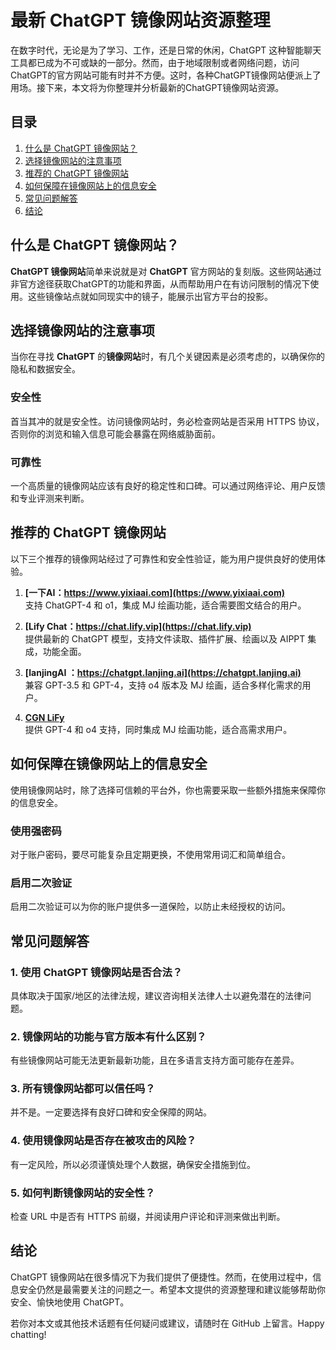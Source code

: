 # 最新 ChatGPT 镜像网站资源整理

在数字时代，无论是为了学习、工作，还是日常的休闲，ChatGPT 这种智能聊天工具都已成为不可或缺的一部分。然而，由于地域限制或者网络问题，访问ChatGPT的官方网站可能有时并不方便。这时，各种ChatGPT镜像网站便派上了用场。接下来，本文将为你整理并分析最新的ChatGPT镜像网站资源。

## 目录

1. [什么是 ChatGPT 镜像网站？](#什么是-chatgpt-镜像网站？)
2. [选择镜像网站的注意事项](#选择镜像网站的注意事项)
3. [推荐的 ChatGPT 镜像网站](#推荐的-chatgpt-镜像网站)
4. [如何保障在镜像网站上的信息安全](#如何保障在镜像网站上的信息安全)
5. [常见问题解答](#常见问题解答)
6. [结论](#结论)

## 什么是 ChatGPT 镜像网站？

**ChatGPT 镜像网站**简单来说就是对 **ChatGPT** 官方网站的复刻版。这些网站通过非官方途径获取ChatGPT的功能和界面，从而帮助用户在有访问限制的情况下使用。这些镜像站点就如同现实中的镜子，能展示出官方平台的投影。

## 选择镜像网站的注意事项

当你在寻找 **ChatGPT** 的**镜像网站**时，有几个关键因素是必须考虑的，以确保你的隐私和数据安全。

### 安全性

首当其冲的就是安全性。访问镜像网站时，务必检查网站是否采用 HTTPS 协议，否则你的浏览和输入信息可能会暴露在网络威胁面前。

### 可靠性

一个高质量的镜像网站应该有良好的稳定性和口碑。可以通过网络评论、用户反馈和专业评测来判断。

## 推荐的 ChatGPT 镜像网站

以下三个推荐的镜像网站经过了可靠性和安全性验证，能为用户提供良好的使用体验。

1. **[一下AI：https://www.yixiaai.com](https://www.yixiaai.com)**  
   支持 ChatGPT-4 和 o1，集成 MJ 绘画功能，适合需要图文结合的用户。

2. **[Lify Chat：https://chat.lify.vip](https://chat.lify.vip)**  
   提供最新的 ChatGPT 模型，支持文件读取、插件扩展、绘画以及 AIPPT 集成，功能全面。

3. **[lanjingAI ：https://chatgpt.lanjing.ai](https://chatgpt.lanjing.ai)**  
   兼容 GPT-3.5 和 GPT-4，支持 o4 版本及 MJ 绘画，适合多样化需求的用户。

4. **[CGN LiFy](https://cgn.lify.vip/)**  
   提供 GPT-4 和 o4 支持，同时集成 MJ 绘画功能，适合高需求用户。

## 如何保障在镜像网站上的信息安全

使用镜像网站时，除了选择可信赖的平台外，你也需要采取一些额外措施来保障你的信息安全。

### 使用强密码

对于账户密码，要尽可能复杂且定期更换，不使用常用词汇和简单组合。

### 启用二次验证

启用二次验证可以为你的账户提供多一道保险，以防止未经授权的访问。

## 常见问题解答

### 1. 使用 ChatGPT 镜像网站是否合法？

具体取决于国家/地区的法律法规，建议咨询相关法律人士以避免潜在的法律问题。

### 2. 镜像网站的功能与官方版本有什么区别？

有些镜像网站可能无法更新最新功能，且在多语言支持方面可能存在差异。

### 3. 所有镜像网站都可以信任吗？

并不是。一定要选择有良好口碑和安全保障的网站。

### 4. 使用镜像网站是否存在被攻击的风险？

有一定风险，所以必须谨慎处理个人数据，确保安全措施到位。

### 5. 如何判断镜像网站的安全性？

检查 URL 中是否有 HTTPS 前缀，并阅读用户评论和评测来做出判断。

## 结论

ChatGPT 镜像网站在很多情况下为我们提供了便捷性。然而，在使用过程中，信息安全仍然是最需要关注的问题之一。希望本文提供的资源整理和建议能够帮助你安全、愉快地使用 ChatGPT。

若你对本文或其他技术话题有任何疑问或建议，请随时在 GitHub 上留言。Happy chatting!
